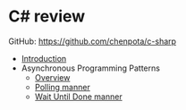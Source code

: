 # C# review

GitHub: https://github.com/chenpota/c-sharp

* [Introduction](README.md)
* Asynchronous Programming Patterns
    * [Overview](asynchronous-programming-patterns/overview.md)
    * [Polling manner](asynchronous-programming-patterns/polling.md)
    * [Wait Until Done manner](asynchronous-programming-patterns/wait-until-done.md)
